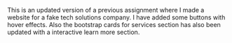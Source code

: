 This is an updated version of a previous assignment where I made a website for a fake tech solutions company.
I have added some buttons with hover effects.
Also the bootstrap cards for services section has also been updated with a interactive learn more section.
